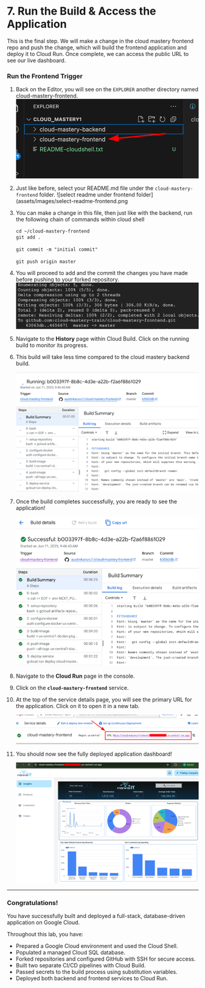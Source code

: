 # 7. Run the Build & Access the Application

This is the final step. We will make a change in the cloud mastery frontend repo and push the change, which will build the frontend application and deploy it to Cloud Run. Once complete, we can access the public URL to see our live dashboard.

### Run the Frontend Trigger

1. Back on the Editor, you will see on the `EXPLORER` another directory named cloud-mastery-frontend.
 ![select frontend folder](assets/images/frontend-cloudshell-folder.png)
2. Just like before, select your README.md file under the `cloud-mastery-frontend` folder.
 ![select readme under frontend folder](assets/images/select-readme-frontend.png
3. You can make a change in this file, then just like with the backend, run the following chain of commands within cloud shell
    ```
    cd ~/cloud-mastery-frontend
    git add .
  
    git commit -m "initial commit"
    
    git push origin master
    
    ```
   
4. You will proceed to add and the commit the changes you have made before pushing to your forked repository.
    ![successful push to frontend repo](assets/images/cloud-master-frontend-push.png)


5. Navigate to the **History** page within Cloud Build. Click on the running build to monitor its progress.
6. This build will take less time compared to the cloud mastery backend build.

    ![Frontend Build History](assets/images/cb_frontend_history.png)

7. Once the build completes successfully, you are ready to see the application!

    ![Frontend Build Successful](assets/images/cb_frontend_build_success.png)

8. Navigate to the **Cloud Run** page in the console.

9. Click on the **`cloud-mastery-frontend`** service.

10. At the top of the service details page, you will see the primary URL for the application. Click on it to open it in a new tab.

    ![Accessing the Frontend URL](assets/images/cr_access_frontend_url.png)

11. You should now see the fully deployed application dashboard!

    ![Final Application Dashboard](assets/images/final_app_dashboard.png)

---

### Congratulations!

You have successfully built and deployed a full-stack, database-driven application on Google Cloud.

Throughout this lab, you have:

-   Prepared a Google Cloud environment and used the Cloud Shell.
-   Populated a managed Cloud SQL database.
-   Forked repositories and configured GitHub with SSH for secure access.
-   Built two separate CI/CD pipelines with Cloud Build.
-   Passed secrets to the build process using substitution variables.
-   Deployed both backend and frontend services to Cloud Run.
